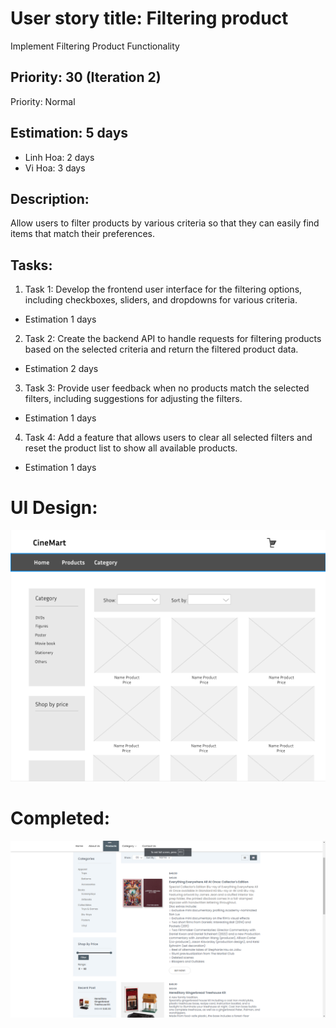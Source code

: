# User story title: Filtering product
Implement Filtering Product Functionality


## Priority: 30 (Iteration 2)
Priority: Normal

## Estimation: 5 days
* Linh Hoa: 2 days 
* Vi Hoa: 3 days

## Description: 
Allow users to filter products by various criteria so that they can easily find items that match their preferences.

## Tasks:
1. Task 1: Develop the frontend user interface for the filtering options, including checkboxes, sliders, and dropdowns for various criteria.
- Estimation 1 days

2. Task 2:  Create the backend API to handle requests for filtering products based on the selected criteria and return the filtered product data.
- Estimation 2 days

3. Task 3: Provide user feedback when no products match the selected filters, including suggestions for adjusting the filters.
- Estimation 1 days

4. Task 4: Add a feature that allows users to clear all selected filters and reset the product list to show all available products.
- Estimation 1 days

# UI Design:

![alt text](image-15.png)

# Completed:

![alt text](image-18.png)
